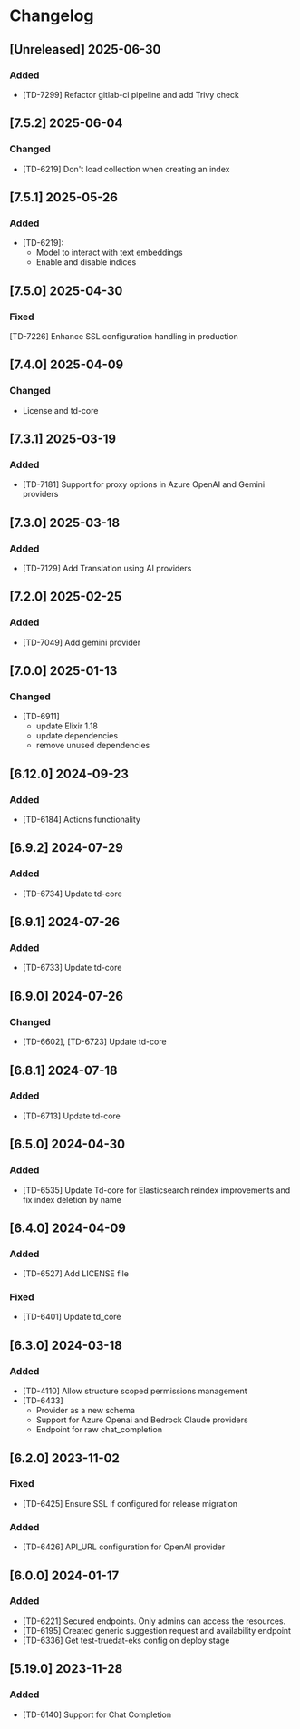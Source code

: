# Changelog

## [Unreleased] 2025-06-30

### Added

- [TD-7299] Refactor gitlab-ci pipeline and add Trivy check

## [7.5.2] 2025-06-04

### Changed

- [TD-6219] Don't load collection when creating an index

## [7.5.1] 2025-05-26

### Added

- [TD-6219]:
  - Model to interact with text embeddings
  - Enable and disable indices

## [7.5.0] 2025-04-30

### Fixed

[TD-7226] Enhance SSL configuration handling in production

## [7.4.0] 2025-04-09

### Changed

- License and td-core

## [7.3.1] 2025-03-19

### Added

- [TD-7181] Support for proxy options in Azure OpenAI and Gemini providers

## [7.3.0] 2025-03-18

### Added

- [TD-7129] Add Translation using AI providers

## [7.2.0] 2025-02-25

### Added

- [TD-7049] Add gemini provider

## [7.0.0] 2025-01-13

### Changed

- [TD-6911]
  - update Elixir 1.18
  - update dependencies
  - remove unused dependencies

## [6.12.0] 2024-09-23

### Added

- [TD-6184] Actions functionality

## [6.9.2] 2024-07-29

### Added

- [TD-6734] Update td-core

## [6.9.1] 2024-07-26

### Added

- [TD-6733] Update td-core

## [6.9.0] 2024-07-26

### Changed

- [TD-6602], [TD-6723] Update td-core

## [6.8.1] 2024-07-18

### Added

- [TD-6713] Update td-core

## [6.5.0] 2024-04-30

### Added

- [TD-6535] Update Td-core for Elasticsearch reindex improvements and fix index deletion by name

## [6.4.0] 2024-04-09

### Added

- [TD-6527] Add LICENSE file

### Fixed

- [TD-6401] Update td_core

## [6.3.0] 2024-03-18

### Added

- [TD-4110] Allow structure scoped permissions management
- [TD-6433]
  - Provider as a new schema
  - Support for Azure Openai and Bedrock Claude providers
  - Endpoint for raw chat_completion

## [6.2.0] 2023-11-02

### Fixed

- [TD-6425] Ensure SSL if configured for release migration

### Added

- [TD-6426] API_URL configuration for OpenAI provider

## [6.0.0] 2024-01-17

### Added

- [TD-6221] Secured endpoints. Only admins can access the resources.
- [TD-6195] Created generic suggestion request and availability endpoint
- [TD-6336] Get test-truedat-eks config on deploy stage

## [5.19.0] 2023-11-28

### Added

- [TD-6140] Support for Chat Completion
